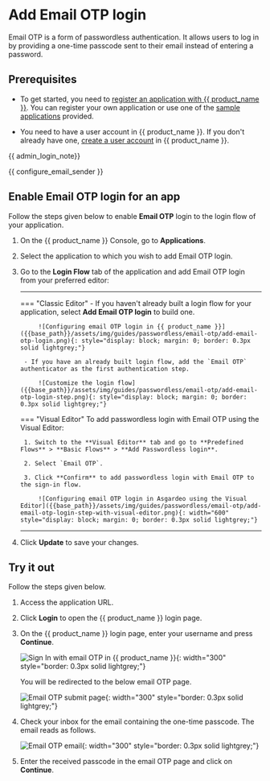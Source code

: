 # Add Email OTP login

Email OTP is a form of passwordless authentication. It allows users to log in by providing a one-time passcode sent to their email instead of entering a password.

## Prerequisites
- To get started, you need to [register an application with {{ product_name }}]({{base_path}}/guides/applications/). You can register your own application or use one of the [sample applications]({{base_path}}/get-started/try-samples/) provided.

- You need to have a user account in {{ product_name }}. If you don't already have one, [create a user account]({{base_path}}/guides/users/manage-users/#onboard-a-user) in {{ product_name }}.

{{ admin_login_note}}

{{ configure_email_sender }}

## Enable Email OTP login for an app

Follow the steps given below to enable **Email OTP** login to the login flow of your application.

1. On the {{ product_name }} Console, go to **Applications**.

2. Select the application to which you wish to add Email OTP login.

3. Go to the **Login Flow** tab of the application and add Email OTP login from your preferred editor:

    ---
    === "Classic Editor"
        - If you haven't already built a login flow for your application, select **Add Email OTP login** to build one.

            ![Configuring email OTP login in {{ product_name }}]({{base_path}}/assets/img/guides/passwordless/email-otp/add-email-otp-login.png){: style="display: block; margin: 0; border: 0.3px solid lightgrey;"}

        - If you have an already built login flow, add the `Email OTP` authenticator as the first authentication step.
        
            ![Customize the login flow]({{base_path}}/assets/img/guides/passwordless/email-otp/add-email-otp-login-step.png){: style="display: block; margin: 0; border: 0.3px solid lightgrey;"}

    === "Visual Editor"
        To add passwordless login with Email OTP using the Visual Editor:

        1. Switch to the **Visual Editor** tab and go to **Predefined Flows** > **Basic Flows** > **Add Passwordless login**.

        2. Select `Email OTP`.

        3. Click **Confirm** to add passwordless login with Email OTP to the sign-in flow.

            ![Configuring email OTP login in Asgardeo using the Visual Editor]({{base_path}}/assets/img/guides/passwordless/email-otp/add-email-otp-login-step-with-visual-editor.png){: width="600" style="display: block; margin: 0; border: 0.3px solid lightgrey;"}

    ---

4. Click **Update** to save your changes.

## Try it out

Follow the steps given below.

1. Access the application URL.
2. Click **Login** to open the {{ product_name }} login page.
3. On the {{ product_name }} login page, enter your username and press **Continue**.

    ![Sign In with email OTP in {{ product_name }}]({{base_path}}/assets/img/guides/passwordless/email-otp/email-otp-login-page.png){: width="300" style="border: 0.3px solid lightgrey;"}

    You will be redirected to the below email OTP page.

    ![Email OTP submit page]({{base_path}}/assets/img/guides/passwordless/email-otp/email-otp-submit-page.png){: width="300" style="border: 0.3px solid lightgrey;"}

4. Check your inbox for the email containing the one-time passcode. The email reads as follows.

    ![Email OTP email]({{base_path}}/assets/img/guides/passwordless/email-otp/email-otp-email.png){: width="300" style="border: 0.3px solid lightgrey;"}

5. Enter the received passcode in the email OTP page and click on **Continue**.
